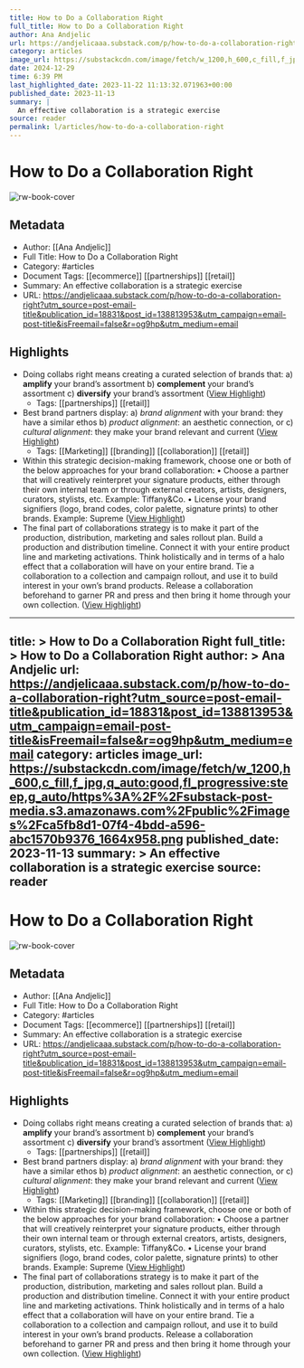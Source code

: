 ```yaml
---
title: How to Do a Collaboration Right
full_title: How to Do a Collaboration Right
author: Ana Andjelic
url: https://andjelicaaa.substack.com/p/how-to-do-a-collaboration-right?utm_source=post-email-title&publication_id=18831&post_id=138813953&utm_campaign=email-post-title&isFreemail=false&r=og9hp&utm_medium=email
category: articles
image_url: https://substackcdn.com/image/fetch/w_1200,h_600,c_fill,f_jpg,q_auto:good,fl_progressive:steep,g_auto/https%3A%2F%2Fsubstack-post-media.s3.amazonaws.com%2Fpublic%2Fimages%2Fca5fb8d1-07f4-4bdd-a596-abc1570b9376_1664x958.png
date: 2024-12-29
time: 6:39 PM
last_highlighted_date: 2023-11-22 11:13:32.071963+00:00
published_date: 2023-11-13
summary: |
  An effective collaboration is a strategic exercise
source: reader
permalink: l/articles/how-to-do-a-collaboration-right
---
```

# How to Do a Collaboration Right

![rw-book-cover](https://substackcdn.com/image/fetch/w_1200,h_600,c_fill,f_jpg,q_auto:good,fl_progressive:steep,g_auto/https%3A%2F%2Fsubstack-post-media.s3.amazonaws.com%2Fpublic%2Fimages%2Fca5fb8d1-07f4-4bdd-a596-abc1570b9376_1664x958.png)

## Metadata
- Author: [[Ana Andjelic]]
- Full Title: How to Do a Collaboration Right
- Category: #articles
- Document Tags: [[ecommerce]] [[partnerships]] [[retail]] 
- Summary: An effective collaboration is a strategic exercise
- URL: https://andjelicaaa.substack.com/p/how-to-do-a-collaboration-right?utm_source=post-email-title&publication_id=18831&post_id=138813953&utm_campaign=email-post-title&isFreemail=false&r=og9hp&utm_medium=email

## Highlights
- Doing collabs right means creating a curated selection of brands that:
  a) **amplify** your brand’s assortment
  b) **complement** your brand’s assortment
  c) **diversify** your brand’s assortment ([View Highlight](https://read.readwise.io/read/01hfvbrdbr4y7b4eh0vbht3t1w))
    - Tags: [[partnerships]] [[retail]] 
- Best brand partners display:
  a) *brand alignment* with your brand: they have a similar ethos
  b) *product alignment*: an aesthetic connection, or
  c) *cultural alignment*: they make your brand relevant and current ([View Highlight](https://read.readwise.io/read/01hfvbq6a7jrmfyw2jvv1vt6b5))
    - Tags: [[Marketing]] [[branding]] [[collaboration]] [[retail]] 
- Within this strategic decision-making framework, choose one or both of the below approaches for your brand collaboration:
  • Choose a partner that will creatively reinterpret your signature products, either through their own internal team or through external creators, artists, designers, curators, stylists, etc. Example: Tiffany&Co.
  • License your brand signifiers (logo, brand codes, color palette, signature prints) to other brands. Example: Supreme ([View Highlight](https://read.readwise.io/read/01hfvbqqt5h9n6h495r590h4ac))
- The final part of collaborations strategy is to make it part of the production, distribution, marketing and sales rollout plan. Build a production and distribution timeline. Connect it with your entire product line and marketing activations. Think holistically and in terms of a halo effect that a collaboration will have on your entire brand. Tie a collaboration to a collection and campaign rollout, and use it to build interest in your own’s brand products. Release a collaboration beforehand to garner PR and press and then bring it home through your own collection. ([View Highlight](https://read.readwise.io/read/01hfvbr6tk6gqf1ax8qnteczr1))


---
title: >
  How to Do a Collaboration Right
full_title: >
  How to Do a Collaboration Right
author: >
  Ana Andjelic
url: https://andjelicaaa.substack.com/p/how-to-do-a-collaboration-right?utm_source=post-email-title&publication_id=18831&post_id=138813953&utm_campaign=email-post-title&isFreemail=false&r=og9hp&utm_medium=email
category: articles
image_url: https://substackcdn.com/image/fetch/w_1200,h_600,c_fill,f_jpg,q_auto:good,fl_progressive:steep,g_auto/https%3A%2F%2Fsubstack-post-media.s3.amazonaws.com%2Fpublic%2Fimages%2Fca5fb8d1-07f4-4bdd-a596-abc1570b9376_1664x958.png
published_date: 2023-11-13
summary: >
  An effective collaboration is a strategic exercise
source: reader
---
# How to Do a Collaboration Right

![rw-book-cover](https://substackcdn.com/image/fetch/w_1200,h_600,c_fill,f_jpg,q_auto:good,fl_progressive:steep,g_auto/https%3A%2F%2Fsubstack-post-media.s3.amazonaws.com%2Fpublic%2Fimages%2Fca5fb8d1-07f4-4bdd-a596-abc1570b9376_1664x958.png)

## Metadata
- Author: [[Ana Andjelic]]
- Full Title: How to Do a Collaboration Right
- Category: #articles
- Document Tags: [[ecommerce]] [[partnerships]] [[retail]] 
- Summary: An effective collaboration is a strategic exercise
- URL: https://andjelicaaa.substack.com/p/how-to-do-a-collaboration-right?utm_source=post-email-title&publication_id=18831&post_id=138813953&utm_campaign=email-post-title&isFreemail=false&r=og9hp&utm_medium=email

## Highlights
- Doing collabs right means creating a curated selection of brands that:
  a) **amplify** your brand’s assortment
  b) **complement** your brand’s assortment
  c) **diversify** your brand’s assortment ([View Highlight](https://read.readwise.io/read/01hfvbrdbr4y7b4eh0vbht3t1w))
    - Tags: [[partnerships]] [[retail]] 
- Best brand partners display:
  a) *brand alignment* with your brand: they have a similar ethos
  b) *product alignment*: an aesthetic connection, or
  c) *cultural alignment*: they make your brand relevant and current ([View Highlight](https://read.readwise.io/read/01hfvbq6a7jrmfyw2jvv1vt6b5))
    - Tags: [[Marketing]] [[branding]] [[collaboration]] [[retail]] 
- Within this strategic decision-making framework, choose one or both of the below approaches for your brand collaboration:
  • Choose a partner that will creatively reinterpret your signature products, either through their own internal team or through external creators, artists, designers, curators, stylists, etc. Example: Tiffany&Co.
  • License your brand signifiers (logo, brand codes, color palette, signature prints) to other brands. Example: Supreme ([View Highlight](https://read.readwise.io/read/01hfvbqqt5h9n6h495r590h4ac))
- The final part of collaborations strategy is to make it part of the production, distribution, marketing and sales rollout plan. Build a production and distribution timeline. Connect it with your entire product line and marketing activations. Think holistically and in terms of a halo effect that a collaboration will have on your entire brand. Tie a collaboration to a collection and campaign rollout, and use it to build interest in your own’s brand products. Release a collaboration beforehand to garner PR and press and then bring it home through your own collection. ([View Highlight](https://read.readwise.io/read/01hfvbr6tk6gqf1ax8qnteczr1))


